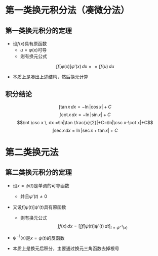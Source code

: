 # 第一类换元积分法（凑微分法）

## 第一类换元积分的定理

- 设$f(x)$具有原函数
  - $u=\varphi(x)$可导
  - 则有换元公式

$$
\int f[\varphi (x)]\varphi'(x) \, dx ==\int f(u) \, du
$$

- 本质上是凑出上述结构，然后换元计算

## 积分结论

$$\int \tan x \, dx =-\ln|\cos x|+C$$
$$\int \cot x \, dx =-\ln|\sin  x|+C$$
$$\int \csc x \, dx =\ln|\tan \frac{x}{2}|+C=\ln|\csc x-\cot x|+C$$
$$\int \sec x \, dx =\ln|\sec x+\tan x|+C$$

# 第二类换元法

## 第二类换元积分的定理

- 设$x=\psi(t)$是单调的可导函数
  - 并且$\psi'(t)\neq 0$
- 又设$f[\psi(t)]\psi'(t)$具有原函数
  - 则有换元公式
$$
\int f(x) \, dx =\left[ \int f[\psi(t)]\psi'(t) \, dt  \right]_{t=\psi^{-1}(x)}
$$

- $\psi^{-1}(x)$是$x=\psi (t)$的反函数

- 本质上是换元后积分，主要通过换元三角函数去掉根号
